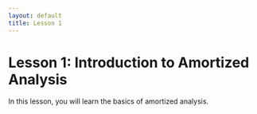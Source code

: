 ```yaml
---
layout: default
title: Lesson 1
---
```


# Lesson 1: Introduction to Amortized Analysis
In this lesson, you will learn the basics of amortized analysis.
